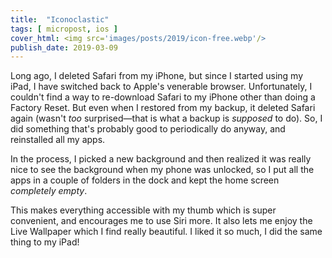 ```yaml
---
title:  "Iconoclastic"
tags: [ micropost, ios ]
cover_html: <img src='images/posts/2019/icon-free.webp'/>
publish_date: 2019-03-09
---
```


Long ago, I deleted Safari from my iPhone, but since I started using my iPad, I have switched back to Apple's venerable browser. Unfortunately, I couldn't find a way to re-download Safari to my iPhone other than doing a Factory Reset. But even when I restored from my backup, it deleted Safari again (wasn't *too* surprised—that is what a backup is *supposed* to do). So, I did something that's probably good to periodically do anyway, and reinstalled all my apps. 

In the process, I picked a new background and then realized it was really nice to see the background when my phone was unlocked, so I put all the apps in a couple of folders in the dock and kept the home screen *completely empty*. 

This makes everything accessible with my thumb which is super convenient, and encourages me to use Siri more. It also lets me enjoy the Live Wallpaper which I find really beautiful. I liked it so much, I did the same thing to my iPad!